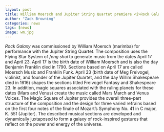 ```yaml
---
layout: post
title: William Moersch and Jupiter String Quartet premiere <i>Rock Galaxy</i> on October 29,2023 at the University of Illinois!
author: "Zack Browning"
categories: news
tags: [news]
image: wm.jpg
---
```


*Rock Galaxy* was commissioned by William Moersch (marimba) for performance with the Jupiter String Quartet. The composition uses the Flying Star System of *feng shui* to generate music from the dates April 17 and April 23.  April 17 is the birth date of William Moersch and is also the day Benjamin Franklin died in 1790. Sections based on April 17 are called Moersch Music and Franklin Funk. April 23 (birth date of Meg Freivogel, violinist, and founder of the Jupiter Quartet, and the day Willim Shakespeare died in 1616) shapes the sections titled Freivogel Fantasy and Shakespeare 23. In addition, magic squares associated with the ruling planets for these dates (Mars and Venus) create the music called Mars March and Venus Voices. The Magic Square of Jupiter provides the overall three-part structure of the composition and the design for three varied refrains based on the first four notes of the finale of Mozart’s Symphony No. 41 in C major, K. 551 (Jupiter). The described musical sections are developed and dynamically juxtaposed to form a galaxy of rock-inspired gestures that reflect on the power and energy of the universe. 
